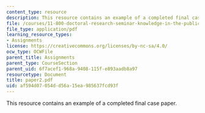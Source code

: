 ```yaml
---
content_type: resource
description: This resource contains an example of a completed final case paper.
file: /courses/11-800-doctoral-research-seminar-knowledge-in-the-public-arena-spring-2007/af594d07054dd56a15ea985637fcd93f_paper2.pdf
file_type: application/pdf
learning_resource_types:
- Assignments
license: https://creativecommons.org/licenses/by-nc-sa/4.0/
ocw_type: OCWFile
parent_title: Assignments
parent_type: CourseSection
parent_uid: 6f7acef1-968a-9408-115f-e893aadb8a97
resourcetype: Document
title: paper2.pdf
uid: af594d07-054d-d56a-15ea-985637fcd93f
---
```

This resource contains an example of a completed final case paper.